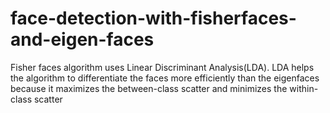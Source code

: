 # face-detection-with-fisherfaces-and-eigen-faces

Fisher faces algorithm uses Linear Discriminant Analysis(LDA). LDA helps the algorithm to
differentiate the faces more efficiently than the eigenfaces because it maximizes the
between-class scatter and minimizes the within-class scatter
